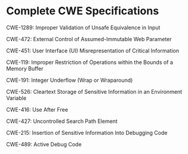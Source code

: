 

# Complete CWE Specifications

CWE-1289: Improper Validation of Unsafe Equivalence in Input

CWE-472: External Control of Assumed-Immutable Web Parameter

CWE-451: User Interface (UI) Misrepresentation of Critical Information

CWE-119: Improper Restriction of Operations within the Bounds of a Memory Buffer

CWE-191: Integer Underflow (Wrap or Wraparound)

CWE-526: Cleartext Storage of Sensitive Information in an Environment Variable

CWE-416: Use After Free

CWE-427: Uncontrolled Search Path Element

CWE-215: Insertion of Sensitive Information Into Debugging Code

CWE-489: Active Debug Code